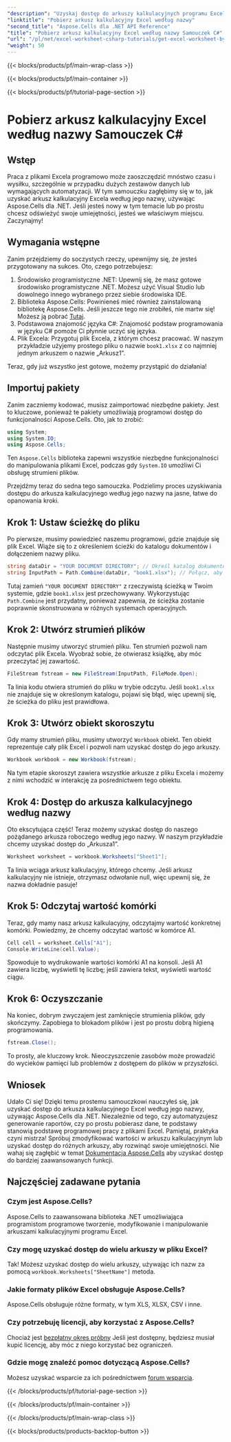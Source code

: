 ```yaml
---
"description": "Uzyskaj dostęp do arkuszy kalkulacyjnych programu Excel według nazwy w języku C#, korzystając z instrukcji krok po kroku i korzystając z pakietu Aspose.Cells dla platformy .NET w celu zwiększenia wydajności kodu."
"linktitle": "Pobierz arkusz kalkulacyjny Excel według nazwy"
"second_title": "Aspose.Cells dla .NET API Reference"
"title": "Pobierz arkusz kalkulacyjny Excel według nazwy Samouczek C#"
"url": "/pl/net/excel-worksheet-csharp-tutorials/get-excel-worksheet-by-name-csharp-tutorial/"
"weight": 50
---
```


{{< blocks/products/pf/main-wrap-class >}}

{{< blocks/products/pf/main-container >}}

{{< blocks/products/pf/tutorial-page-section >}}

# Pobierz arkusz kalkulacyjny Excel według nazwy Samouczek C#

## Wstęp

Praca z plikami Excela programowo może zaoszczędzić mnóstwo czasu i wysiłku, szczególnie w przypadku dużych zestawów danych lub wymagających automatyzacji. W tym samouczku zagłębimy się w to, jak uzyskać arkusz kalkulacyjny Excela według jego nazwy, używając Aspose.Cells dla .NET. Jeśli jesteś nowy w tym temacie lub po prostu chcesz odświeżyć swoje umiejętności, jesteś we właściwym miejscu. Zaczynajmy!

## Wymagania wstępne

Zanim przejdziemy do soczystych rzeczy, upewnijmy się, że jesteś przygotowany na sukces. Oto, czego potrzebujesz:

1. Środowisko programistyczne .NET: Upewnij się, że masz gotowe środowisko programistyczne .NET. Możesz użyć Visual Studio lub dowolnego innego wybranego przez siebie środowiska IDE.
2. Biblioteka Aspose.Cells: Powinieneś mieć również zainstalowaną bibliotekę Aspose.Cells. Jeśli jeszcze tego nie zrobiłeś, nie martw się! Możesz ją pobrać [Tutaj](https://releases.aspose.com/cells/net/).
3. Podstawowa znajomość języka C#: Znajomość podstaw programowania w języku C# pomoże Ci płynnie uczyć się języka.
4. Plik Excela: Przygotuj plik Excela, z którym chcesz pracować. W naszym przykładzie użyjemy prostego pliku o nazwie `book1.xlsx` z co najmniej jednym arkuszem o nazwie „Arkusz1”.

Teraz, gdy już wszystko jest gotowe, możemy przystąpić do działania!

## Importuj pakiety

Zanim zaczniemy kodować, musisz zaimportować niezbędne pakiety. Jest to kluczowe, ponieważ te pakiety umożliwiają programowi dostęp do funkcjonalności Aspose.Cells. Oto, jak to zrobić:

```csharp
using System;
using System.IO;
using Aspose.Cells;
```

Ten `Aspose.Cells` biblioteka zapewni wszystkie niezbędne funkcjonalności do manipulowania plikami Excel, podczas gdy `System.IO` umożliwi Ci obsługę strumieni plików.

Przejdźmy teraz do sedna tego samouczka. Podzielimy proces uzyskiwania dostępu do arkusza kalkulacyjnego według jego nazwy na jasne, łatwe do opanowania kroki.

## Krok 1: Ustaw ścieżkę do pliku

Po pierwsze, musimy powiedzieć naszemu programowi, gdzie znajduje się plik Excel. Wiąże się to z określeniem ścieżki do katalogu dokumentów i dołączeniem nazwy pliku.

```csharp
string dataDir = "YOUR DOCUMENT DIRECTORY"; // Określ katalog dokumentów
string InputPath = Path.Combine(dataDir, "book1.xlsx"); // Połącz, aby utworzyć pełną ścieżkę
```

Tutaj zamień `"YOUR DOCUMENT DIRECTORY"` z rzeczywistą ścieżką w Twoim systemie, gdzie `book1.xlsx` jest przechowywany. Wykorzystując `Path.Combine` jest przydatny, ponieważ zapewnia, że ścieżka zostanie poprawnie skonstruowana w różnych systemach operacyjnych.

## Krok 2: Utwórz strumień plików

Następnie musimy utworzyć strumień pliku. Ten strumień pozwoli nam odczytać plik Excela. Wyobraź sobie, że otwierasz książkę, aby móc przeczytać jej zawartość.

```csharp
FileStream fstream = new FileStream(InputPath, FileMode.Open);
```

Ta linia kodu otwiera strumień do pliku w trybie odczytu. Jeśli `book1.xlsx` nie znajduje się w określonym katalogu, pojawi się błąd, więc upewnij się, że ścieżka do pliku jest prawidłowa.

## Krok 3: Utwórz obiekt skoroszytu

Gdy mamy strumień pliku, musimy utworzyć `Workbook` obiekt. Ten obiekt reprezentuje cały plik Excel i pozwoli nam uzyskać dostęp do jego arkuszy.

```csharp
Workbook workbook = new Workbook(fstream);
```

Na tym etapie skoroszyt zawiera wszystkie arkusze z pliku Excela i możemy z nimi wchodzić w interakcję za pośrednictwem tego obiektu.

## Krok 4: Dostęp do arkusza kalkulacyjnego według nazwy

Oto ekscytująca część! Teraz możemy uzyskać dostęp do naszego pożądanego arkusza roboczego według jego nazwy. W naszym przykładzie chcemy uzyskać dostęp do „Arkusza1”.

```csharp
Worksheet worksheet = workbook.Worksheets["Sheet1"];
```

Ta linia wciąga arkusz kalkulacyjny, którego chcemy. Jeśli arkusz kalkulacyjny nie istnieje, otrzymasz odwołanie null, więc upewnij się, że nazwa dokładnie pasuje!

## Krok 5: Odczytaj wartość komórki

Teraz, gdy mamy nasz arkusz kalkulacyjny, odczytajmy wartość konkretnej komórki. Powiedzmy, że chcemy odczytać wartość w komórce A1.

```csharp
Cell cell = worksheet.Cells["A1"];
Console.WriteLine(cell.Value);
```

Spowoduje to wydrukowanie wartości komórki A1 na konsoli. Jeśli A1 zawiera liczbę, wyświetli tę liczbę; jeśli zawiera tekst, wyświetli wartość ciągu.

## Krok 6: Oczyszczanie

Na koniec, dobrym zwyczajem jest zamknięcie strumienia plików, gdy skończymy. Zapobiega to blokadom plików i jest po prostu dobrą higieną programowania.

```csharp
fstream.Close();
```

To prosty, ale kluczowy krok. Nieoczyszczenie zasobów może prowadzić do wycieków pamięci lub problemów z dostępem do plików w przyszłości.

## Wniosek

Udało Ci się! Dzięki temu prostemu samouczkowi nauczyłeś się, jak uzyskać dostęp do arkusza kalkulacyjnego Excel według jego nazwy, używając Aspose.Cells dla .NET. Niezależnie od tego, czy automatyzujesz generowanie raportów, czy po prostu pobierasz dane, te podstawy stanowią podstawę programowej pracy z plikami Excel.
Pamiętaj, praktyka czyni mistrza! Spróbuj zmodyfikować wartości w arkuszu kalkulacyjnym lub uzyskać dostęp do różnych arkuszy, aby rozwinąć swoje umiejętności. Nie wahaj się zagłębić w temat [Dokumentacja Aspose.Cells](https://reference.aspose.com/cells/net/) aby uzyskać dostęp do bardziej zaawansowanych funkcji.

## Najczęściej zadawane pytania

### Czym jest Aspose.Cells?
Aspose.Cells to zaawansowana biblioteka .NET umożliwiająca programistom programowe tworzenie, modyfikowanie i manipulowanie arkuszami kalkulacyjnymi programu Excel.

### Czy mogę uzyskać dostęp do wielu arkuszy w pliku Excel?
Tak! Możesz uzyskać dostęp do wielu arkuszy, używając ich nazw za pomocą `workbook.Worksheets["SheetName"]` metoda.

### Jakie formaty plików Excel obsługuje Aspose.Cells?
Aspose.Cells obsługuje różne formaty, w tym XLS, XLSX, CSV i inne.

### Czy potrzebuję licencji, aby korzystać z Aspose.Cells?
Chociaż jest [bezpłatny okres próbny](https://releases.aspose.com/) Jeśli jest dostępny, będziesz musiał kupić licencję, aby móc z niego korzystać bez ograniczeń.

### Gdzie mogę znaleźć pomoc dotyczącą Aspose.Cells?
Możesz uzyskać wsparcie za ich pośrednictwem [forum wsparcia](https://forum.aspose.com/c/cells/9).

{{< /blocks/products/pf/tutorial-page-section >}}

{{< /blocks/products/pf/main-container >}}

{{< /blocks/products/pf/main-wrap-class >}}

{{< blocks/products/products-backtop-button >}}